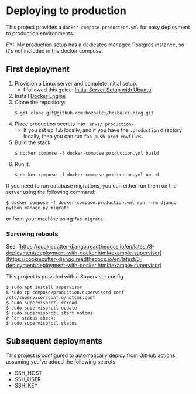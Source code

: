 # Deploying to production

This project provides a `docker-compose.production.yml` for easy deployment to production environments.

FYI: My production setup has a dedicated managed Postgres instance, so it's not included in the docker compose.


## First deployment

1. Provision a Linux server and complete initial setup.
   - I followed this guide: [Initial Server Setup with Ubuntu](https://www.digitalocean.com/community/tutorials/initial-server-setup-with-ubuntu)
2. Install [Docker Engine](https://docs.docker.com/engine/install/ubuntu/)
3. Clone the repository:
   ```shell
   $ git clone git@github.com:bozbalci/bozbalci-blog.git
   ```
4. Place production secrets into `.envs/.production/`
   - If you set up `fab` locally, and if you have the `.production` directory locally, then you can run `fab push-prod-envfiles`.
5. Build the stack:
   ```shell
   $ docker compose -f docker-compose.production.yml build
   ```
6. Run it:
   ```shell
   $ docker compose -f docker-compose.production.yml up -d
   ```

If you need to run database migrations, you can either run them on the server using the following command:

```shell
$ docker compose -f docker-compose.production.yml run --rm django python manage.py migrate
```

or from your machine using `fab migrate`.

### Surviving reboots

See: [https://cookiecutter-django.readthedocs.io/en/latest/3-deployment/deployment-with-docker.html#example-supervisor](https://cookiecutter-django.readthedocs.io/en/latest/3-deployment/deployment-with-docker.html#example-supervisor)

This project is provided with a Supervisor config.

```shell
$ sudo apt install supervisor
$ sudo cp compose/production/supervisord.conf /etc/supervisor/conf.d/notcms.conf
$ sudo supervisorctl reread
$ sudo supervisorctl update
$ sudo supervisorctl start notcms
# For status check:
$ sudo supervisorctl status
```

## Subsequent deployments

This project is configured to automatically deploy from GitHub actions, assuming you've added the following secrets:

- SSH_HOST
- SSH_USER
- SSH_KEY
